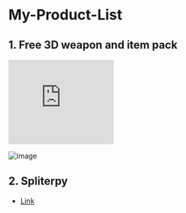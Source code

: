 # My-Product-List

## 1. Free 3D weapon and item pack

<iframe frameborder="0" src="https://itch.io/embed/325980" width="208" height="167"><a href="https://tmshome.itch.io/freeweaponanditempack">Free 3D weapon and item pack by The Moving Shine</a></iframe>

![image](https://user-images.githubusercontent.com/38157496/75630880-ab945780-5c31-11ea-8808-ac1c137c3912.png)

## 2. Spliterpy

* [Link](https://tmshome.itch.io/spliterpy)
